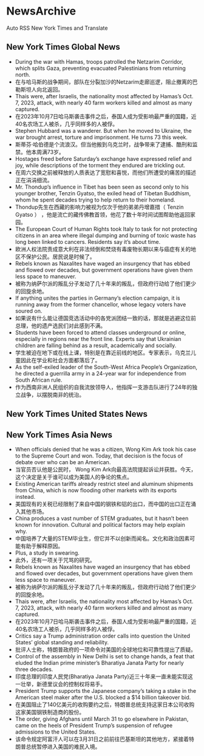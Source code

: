 # NewsArchive
Auto RSS New York Times and Translate

## New York Times Global News
* During the war with Hamas, troops patrolled the Netzarim Corridor, which splits Gaza, preventing evacuated Palestinians from returning north.
* 在与哈马斯的战争期间，部队在分裂加沙的Netzarim走廊巡逻，阻止撤离的巴勒斯坦人向北返回。
* Thais were, after Israelis, the nationality most affected by Hamas’s Oct. 7, 2023, attack, with nearly 40 farm workers killed and almost as many captured.
* 在2023年10月7日哈马斯袭击事件之后，泰国人成为受影响最严重的国籍，近40名农场工人被杀，几乎同样多的人被俘。
* Stephen Hubbard was a wanderer. But when he moved to Ukraine, the war brought arrest, torture and imprisonment. He turns 73 this week.
* 斯蒂芬·哈伯德是个流浪汉。但当他搬到乌克兰时，战争带来了逮捕、酷刑和监禁。他本周满73岁。
* Hostages freed before Saturday’s exchange have expressed relief and joy, while descriptions of the torment they endured are trickling out.
* 在周六交换之前被释放的人质表达了宽慰和喜悦，而他们所遭受的痛苦的描述正在涓涓细流。
* Mr. Thondup’s influence in Tibet has been seen as second only to his younger brother, Tenzin Gyatso, the exiled head of Tibetan Buddhism, whom he spent decades trying to help return to their homeland.
* Thondup先生在西藏的影响力被视为仅次于他的弟弟丹增嘉措（ Tenzin Gyatso ） ，他是流亡的藏传佛教首领，他花了数十年时间试图帮助他返回家园。
* The European Court of Human Rights took Italy to task for not protecting citizens in an area where illegal dumping and burning of toxic waste has long been linked to cancers. Residents say it’s about time.
* 欧洲人权法院责成意大利在非法倾倒和焚烧有毒废物长期以来与癌症有关的地区不保护公民。居民说是时候了。
* Rebels known as Naxalites have waged an insurgency that has ebbed and flowed over decades, but government operations have given them less space to maneuver.
* 被称为纳萨尔派的叛乱分子发动了几十年来的叛乱，但政府行动给了他们更少的回旋余地。
* If anything unites the parties in Germany’s election campaign, it is running away from the former chancellor, whose legacy voters have soured on.
* 如果说有什么能让德国竞选活动中的各党派团结一致的话，那就是逃避这位前总理，他的遗产选民们对此感到不满。
* Students have been forced to attend classes underground or online, especially in regions near the front line. Experts say that Ukrainian children are falling behind as a result, academically and socially.
* 学生被迫在地下或在线上课，特别是在靠近前线的地区。专家表示，乌克兰儿童因此在学业和社会方面都落后了。
* As the self-exiled leader of the South-West Africa People’s Organization, he directed a guerrilla army in a 24-year war for independence from South African rule.
* 作为西南非洲人民组织的自我流放领导人，他指挥一支游击队进行了24年的独立战争，以摆脱南非的统治。

## New York Times United States News

## New York Times Asia News
* When officials denied that he was a citizen, Wong Kim Ark took his case to the Supreme Court and won. Today, that decision is the focus of debate over who can be an American.
* 当官员否认他是公民时， Wong Kim Ark向最高法院提起诉讼并获胜。今天，这个决定是关于谁可以成为美国人的争论的焦点。
* Existing American tariffs already restrict steel and aluminum shipments from China, which is now flooding other markets with its exports instead.
* 美国现有的关税已经限制了来自中国的钢铁和铝的出口，而中国的出口正在涌入其他市场。
* China produces a vast number of STEM graduates, but it hasn’t been known for innovation. Cultural and political factors may help explain why.
* 中国培养了大量的STEM毕业生，但它并不以创新而闻名。文化和政治因素可能有助于解释原因。
* Plus, a study in swearing.
* 此外，还有一项关于咒骂的研究。
* Rebels known as Naxalites have waged an insurgency that has ebbed and flowed over decades, but government operations have given them less space to maneuver.
* 被称为纳萨尔派的叛乱分子发动了几十年来的叛乱，但政府行动给了他们更少的回旋余地。
* Thais were, after Israelis, the nationality most affected by Hamas’s Oct. 7, 2023, attack, with nearly 40 farm workers killed and almost as many captured.
* 在2023年10月7日哈马斯袭击事件之后，泰国人成为受影响最严重的国籍，近40名农场工人被杀，几乎同样多的人被俘。
* Critics say a Trump administration order calls into question the United States’ global standing and reliability.
* 批评人士称，特朗普政府的一项命令对美国的全球地位和可靠性提出了质疑。
* Control of the assembly in New Delhi is set to change hands, a feat that eluded the Indian prime minister’s Bharatiya Janata Party for nearly three decades.
* 印度总理的印度人民党(Bharatiya Janata Party)近三十年来一直未能实现这一壮举，新德里议会的控制权将易手。
* President Trump supports the Japanese company’s taking a stake in the American steel maker after the U.S. blocked a $14 billion takeover bid.
* 在美国阻止了140亿美元的收购要约之后，特朗普总统支持这家日本公司收购这家美国钢铁制造商的股份。
* The order, giving Afghans until March 31 to go elsewhere in Pakistan, came on the heels of President Trump’s suspension of refugee admissions to the United States.
* 该命令规定阿富汗人可以在3月31日之前前往巴基斯坦的其他地方，紧接着特朗普总统暂停进入美国的难民入境。

